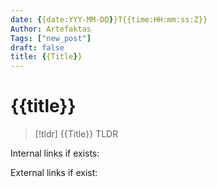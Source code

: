 ```yaml
---
date: {{date:YYY-MM-DD}}T{{time:HH:mm:ss:Z}}
Author: Artefaktas
Tags: ["new_post"]
draft: false
title: {{Title}}
---
```


# {{title}}

> [!tldr] {{Title}}
> TLDR

Internal links if exists:

External links if exist:
